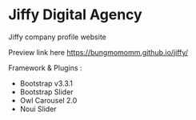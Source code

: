 # Jiffy Digital Agency
Jiffy company profile website

Preview link here https://bungmomomm.github.io/jiffy/

Framework & Plugins : 
- Bootstrap v3.3.1
- Bootstrap Slider
- Owl Carousel 2.0
- Noui Slider
